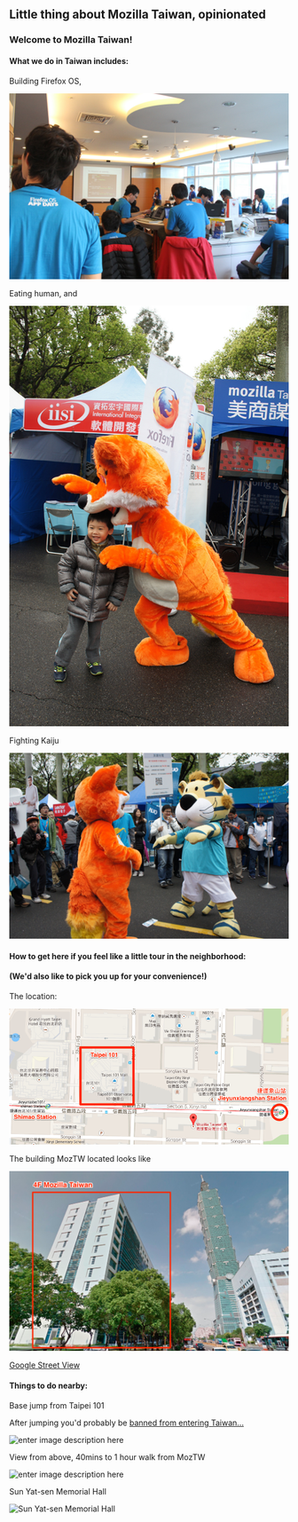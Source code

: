 Little thing about Mozilla Taiwan, opinionated
---------------------------------------------

### Welcome to Mozilla Taiwan!

#### What we do in Taiwan includes:

Building Firefox OS,

![Firefox OS App Days](appday.jpg)

Eating human, and

![Eating](eating.jpg)

Fighting Kaiju

![Fighting](fighting.jpg)

#### How to get here if you feel like a little tour in the neighborhood:
#### (We'd also like to pick you up for your convenience!)

The location:

![Map](map.png)

The building MozTW located looks like

![enter image description here](view.png)

[Google Street View](http://goo.gl/maps/9NBlV)

#### Things to do nearby:

Base jump from Taipei 101

After jumping you'd probably be [banned from entering Taiwan...](http://www.chinapost.com.tw/taiwan/2007/12/14/134820/Austrian-BASE.htm)

![enter image description here](http://i.dailymail.co.uk/i/pix/2012/10/15/article-2218268-0279CCFB000004B0-698_306x423.jpg)

View from above, 40mins to 1 hour walk from MozTW

![enter image description here](http://2.bp.blogspot.com/-QVSjwIFaocs/UtFMQkd9wlI/AAAAAAAACd4/YSWNq4WI2sQ/s1600/25-1.jpg)

Sun Yat-sen Memorial Hall

![Sun Yat-sen Memorial Hall](http://ky-chemical.com.tw/images/2_photo/45_1.jpg)
